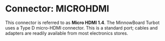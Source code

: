 # Connector: MICROHDMI

This connector is referred to as **Micro HDMI 1.4**.
The MinnowBoard Turbot uses a Type D micro-HDMI connector. This is a standard port; cables and adapters are readily available from most electronics stores.
